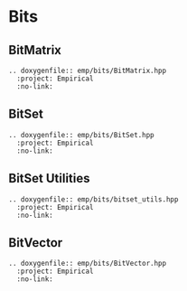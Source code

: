 # Bits

## BitMatrix

```{eval-rst}
.. doxygenfile:: emp/bits/BitMatrix.hpp
  :project: Empirical
  :no-link:
```

## BitSet

```{eval-rst}
.. doxygenfile:: emp/bits/BitSet.hpp
  :project: Empirical
  :no-link:
```

## BitSet Utilities

```{eval-rst}
.. doxygenfile:: emp/bits/bitset_utils.hpp
  :project: Empirical
  :no-link:
```

## BitVector

```{eval-rst}
.. doxygenfile:: emp/bits/BitVector.hpp
  :project: Empirical
  :no-link:
```